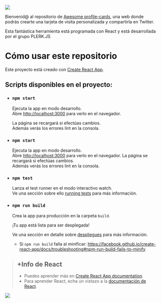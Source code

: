 ![](src/Images/logo-awesome.svg)

Bienvenid@ al repositorio de [Awesome profile-cards](https://palomaviolin.github.io/easley-s3-plerk.js), una web donde podrás crearte una tarjeta de visita personalizada y compartirla en Twitter.

Esta fantástica herramienta está programada con React y está desarrollada por el grupo PLERK.JS

# Cómo usar este repositorio

Este proyecto está creado con [Create React App](https://github.com/facebook/create-react-app).

## Scripts disponibles en el proyecto:

- ### `npm start`

    Ejecuta la app en modo desarrollo.<br>
    Abre [http://localhost:3000](http://localhost:3000) para verlo en el navegador.

    La página se recargará si efectúas cambios.<br>
    Además verás los errores lint en la consola.

- ### `npm start`

    Ejecuta la app en modo desarrollo.<br>
    Abre [http://localhost:3000](http://localhost:3000) para verlo en el navegador.
    La página se recargará si efectúas cambios.<br>
    Además verás los errores lint en la consola.

- ### `npm test`

    Lanza el test runner en el modo interactivo watch.<br>
    Ve una sección sobre ello [running tests](https://facebook.github.io/create-react-app/docs/running-tests) para más información.

- ### `npm run build`

    Crea la app para producción en la carpeta `build`.

    ¡Tu app está lista para ser desplegada!

    Ve una sección en detalle sobre [despliegues](https://facebook.github.io/create-react-app/docs/deployment) para más información.

    * Si `npm run build` falla al minificar: https://facebook.github.io/create-react-app/docs/troubleshooting#npm-run-build-fails-to-minify

>## +Info de React
>
>- Puedes aprender más en [Create React App documentation](https://facebook.github.io/create-react-app/docs/getting-started).
>- Para aprender React, echa un vistazo a la [documentación de React](https://reactjs.org/).
>

![](src/Images/plerkjs-logo.png)
 

